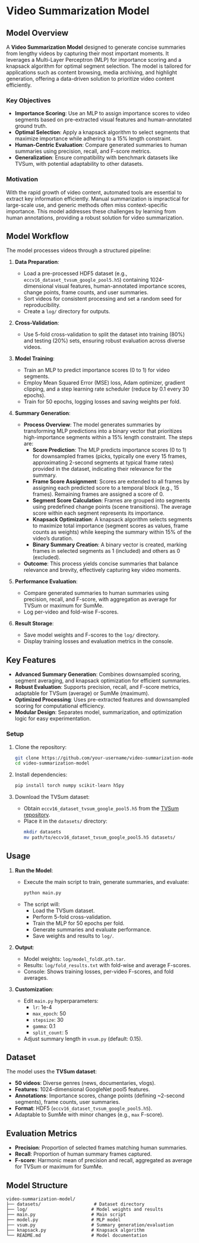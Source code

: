 # Video Summarization Model

## Model Overview

A **Video Summarization Model** designed to generate concise summaries from lengthy videos by capturing their most important moments. It leverages a Multi-Layer Perceptron (MLP) for importance scoring and a knapsack algorithm for optimal segment selection. The model is tailored for applications such as content browsing, media archiving, and highlight generation, offering a data-driven solution to prioritize video content efficiently.

### Key Objectives
- **Importance Scoring**: Use an MLP to assign importance scores to video segments based on pre-extracted visual features and human-annotated ground truth.
- **Optimal Selection**: Apply a knapsack algorithm to select segments that maximize importance while adhering to a 15% length constraint.
- **Human-Centric Evaluation**: Compare generated summaries to human summaries using precision, recall, and F-score metrics.
- **Generalization**: Ensure compatibility with benchmark datasets like TVSum, with potential adaptability to other datasets.

### Motivation
With the rapid growth of video content, automated tools are essential to extract key information efficiently. Manual summarization is impractical for large-scale use, and generic methods often miss context-specific importance. This model addresses these challenges by learning from human annotations, providing a robust solution for video summarization.

## Model Workflow

The model processes videos through a structured pipeline:

1. **Data Preparation**:
   - Load a pre-processed HDF5 dataset (e.g., `eccv16_dataset_tvsum_google_pool5.h5`) containing 1024-dimensional visual features, human-annotated importance scores, change points, frame counts, and user summaries.
   - Sort videos for consistent processing and set a random seed for reproducibility.
   - Create a `log/` directory for outputs.

2. **Cross-Validation**:
   - Use 5-fold cross-validation to split the dataset into training (80%) and testing (20%) sets, ensuring robust evaluation across diverse videos.

3. **Model Training**:
   - Train an MLP to predict importance scores (0 to 1) for video segments.
   - Employ Mean Squared Error (MSE) loss, Adam optimizer, gradient clipping, and a step learning rate scheduler (reduce by 0.1 every 30 epochs).
   - Train for 50 epochs, logging losses and saving weights per fold.

4. **Summary Generation**:
   - **Process Overview**: The model generates summaries by transforming MLP predictions into a binary vector that prioritizes high-importance segments within a 15% length constraint. The steps are:
     - **Score Prediction**: The MLP predicts importance scores (0 to 1) for downsampled frames (picks, typically one every 15 frames, approximating 2-second segments at typical frame rates) provided in the dataset, indicating their relevance for the summary.
     - **Frame Score Assignment**: Scores are extended to all frames by assigning each predicted score to a temporal block (e.g., 15 frames). Remaining frames are assigned a score of 0.
     - **Segment Score Calculation**: Frames are grouped into segments using predefined change points (scene transitions). The average score within each segment represents its importance.
     - **Knapsack Optimization**: A knapsack algorithm selects segments to maximize total importance (segment scores as values, frame counts as weights) while keeping the summary within 15% of the video’s duration.
     - **Binary Summary Creation**: A binary vector is created, marking frames in selected segments as 1 (included) and others as 0 (excluded).
   - **Outcome**: This process yields concise summaries that balance relevance and brevity, effectively capturing key video moments.

5. **Performance Evaluation**:
   - Compare generated summaries to human summaries using precision, recall, and F-score, with aggregation as average for TVSum or maximum for SumMe.
   - Log per-video and fold-wise F-scores.

6. **Result Storage**:
   - Save model weights and F-scores to the `log/` directory.
   - Display training losses and evaluation metrics in the console.
 

## Key Features
- **Advanced Summary Generation**: Combines downsampled scoring, segment averaging, and knapsack optimization for efficient summaries.
- **Robust Evaluation**: Supports precision, recall, and F-score metrics, adaptable for TVSum (average) or SumMe (maximum).
- **Optimized Processing**: Uses pre-extracted features and downsampled scoring for computational efficiency.
- **Modular Design**: Separates model, summarization, and optimization logic for easy experimentation.
 

### Setup
1. Clone the repository:
   ```bash
   git clone https://github.com/your-username/video-summarization-model.git
   cd video-summarization-model
   ```

2. Install dependencies:
   ```bash
   pip install torch numpy scikit-learn h5py
   ```

3. Download the TVSum dataset:
   - Obtain `eccv16_dataset_tvsum_google_pool5.h5` from the [TVSum repository](https://github.com/yalesong/tvsum).
   - Place it in the `datasets/` directory:
     ```bash
     mkdir datasets
     mv path/to/eccv16_dataset_tvsum_google_pool5.h5 datasets/
     ```

## Usage

1. **Run the Model**:
   - Execute the main script to train, generate summaries, and evaluate:
     ```bash
     python main.py
     ```
   - The script will:
     - Load the TVSum dataset.
     - Perform 5-fold cross-validation.
     - Train the MLP for 50 epochs per fold.
     - Generate summaries and evaluate performance.
     - Save weights and results to `log/`.

2. **Output**:
   - Model weights: `log/model_foldX.pth.tar`.
   - Results: `log/fold_results.txt` with fold-wise and average F-scores.
   - Console: Shows training losses, per-video F-scores, and fold averages.

3. **Customization**:
   - Edit `main.py` hyperparameters:
     - `lr`: 1e-4
     - `max_epoch`: 50
     - `stepsize`: 30
     - `gamma`: 0.1
     - `split_count`: 5
   - Adjust summary length in `vsum.py` (default: 0.15).

## Dataset
The model uses the **TVSum dataset**:
- **50 videos**: Diverse genres (news, documentaries, vlogs).
- **Features**: 1024-dimensional GoogleNet pool5 features.
- **Annotations**: Importance scores, change points (defining ~2-second segments), frame counts, user summaries.
- **Format**: HDF5 (`eccv16_dataset_tvsum_google_pool5.h5`).
- Adaptable to SumMe with minor changes (e.g., `max` F-score).

## Evaluation Metrics
- **Precision**: Proportion of selected frames matching human summaries.
- **Recall**: Proportion of human summary frames captured.
- **F-score**: Harmonic mean of precision and recall, aggregated as average for TVSum or maximum for SumMe.

## Model Structure
```
video-summarization-model/
├── datasets/                    # Dataset directory
├── log/                        # Model weights and results
├── main.py                     # Main script
├── model.py                    # MLP model
├── vsum.py                     # Summary generation/evaluation
├── knapsack.py                 # Knapsack algorithm
└── README.md                   # Model documentation
```
 
 
